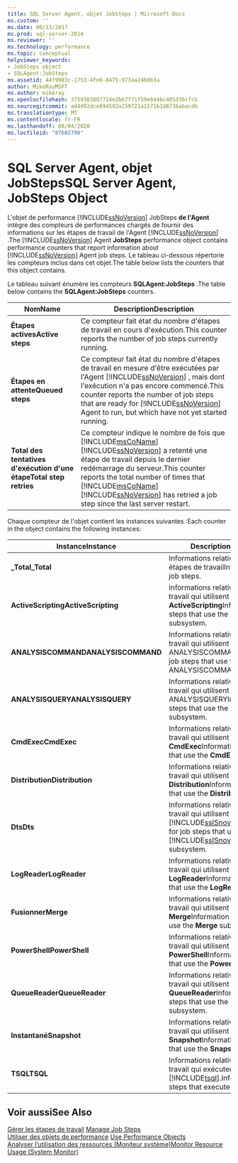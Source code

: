 ```yaml
---
title: SQL Server Agent, objet JobSteps | Microsoft Docs
ms.custom: ''
ms.date: 06/13/2017
ms.prod: sql-server-2014
ms.reviewer: ''
ms.technology: performance
ms.topic: conceptual
helpviewer_keywords:
- JobSteps object
- SQLAgent:JobSteps
ms.assetid: 44f9983c-1753-4fe0-8475-973aa2460b3a
author: MikeRayMSFT
ms.author: mikeray
ms.openlocfilehash: 3759303807714e2bb7f71f59e644bc485d36cfcb
ms.sourcegitcommit: ad4d92dce894592a259721a1571b1d8736abacdb
ms.translationtype: MT
ms.contentlocale: fr-FR
ms.lasthandoff: 08/04/2020
ms.locfileid: "87602790"
---
```

# <a name="sql-server-agent-jobsteps-object"></a><span data-ttu-id="c30c6-102">SQL Server Agent, objet JobSteps</span><span class="sxs-lookup"><span data-stu-id="c30c6-102">SQL Server Agent, JobSteps Object</span></span>
  <span data-ttu-id="c30c6-103">L'objet de performance [!INCLUDE[ssNoVersion](../../includes/ssnoversion-md.md)] JobSteps **de l'Agent** intègre des compteurs de performances chargés de fournir des informations sur les étapes de travail de l'Agent [!INCLUDE[ssNoVersion](../../includes/ssnoversion-md.md)] .</span><span class="sxs-lookup"><span data-stu-id="c30c6-103">The [!INCLUDE[ssNoVersion](../../includes/ssnoversion-md.md)] Agent **JobSteps** performance object contains performance counters that report information about [!INCLUDE[ssNoVersion](../../includes/ssnoversion-md.md)] Agent job steps.</span></span> <span data-ttu-id="c30c6-104">Le tableau ci-dessous répertorie les compteurs inclus dans cet objet.</span><span class="sxs-lookup"><span data-stu-id="c30c6-104">The table below lists the counters that this object contains.</span></span>  
  
 <span data-ttu-id="c30c6-105">Le tableau suivant énumère les compteurs **SQLAgent:JobSteps** .</span><span class="sxs-lookup"><span data-stu-id="c30c6-105">The table below contains the **SQLAgent:JobSteps** counters.</span></span>  
  
|<span data-ttu-id="c30c6-106">Nom</span><span class="sxs-lookup"><span data-stu-id="c30c6-106">Name</span></span>|<span data-ttu-id="c30c6-107">Description</span><span class="sxs-lookup"><span data-stu-id="c30c6-107">Description</span></span>|  
|----------|-----------------|  
|<span data-ttu-id="c30c6-108">**Étapes actives**</span><span class="sxs-lookup"><span data-stu-id="c30c6-108">**Active steps**</span></span>|<span data-ttu-id="c30c6-109">Ce compteur fait état du nombre d'étapes de travail en cours d'exécution.</span><span class="sxs-lookup"><span data-stu-id="c30c6-109">This counter reports the number of job steps currently running.</span></span>|  
|<span data-ttu-id="c30c6-110">**Étapes en attente**</span><span class="sxs-lookup"><span data-stu-id="c30c6-110">**Queued steps**</span></span>|<span data-ttu-id="c30c6-111">Ce compteur fait état du nombre d'étapes de travail en mesure d'être exécutées par l'Agent [!INCLUDE[ssNoVersion](../../includes/ssnoversion-md.md)] , mais dont l'exécution n'a pas encore commencé.</span><span class="sxs-lookup"><span data-stu-id="c30c6-111">This counter reports the number of job steps that are ready for [!INCLUDE[ssNoVersion](../../includes/ssnoversion-md.md)] Agent to run, but which have not yet started running.</span></span>|  
|<span data-ttu-id="c30c6-112">**Total des tentatives d'exécution d'une étape**</span><span class="sxs-lookup"><span data-stu-id="c30c6-112">**Total step retries**</span></span>|<span data-ttu-id="c30c6-113">Ce compteur indique le nombre de fois que [!INCLUDE[msCoName](../../includes/msconame-md.md)] [!INCLUDE[ssNoVersion](../../includes/ssnoversion-md.md)] a retenté une étape de travail depuis le dernier redémarrage du serveur.</span><span class="sxs-lookup"><span data-stu-id="c30c6-113">This counter reports the total number of times that [!INCLUDE[msCoName](../../includes/msconame-md.md)] [!INCLUDE[ssNoVersion](../../includes/ssnoversion-md.md)] has retried a job step since the last server restart.</span></span>|  
  
 <span data-ttu-id="c30c6-114">Chaque compteur de l'objet contient les instances suivantes :</span><span class="sxs-lookup"><span data-stu-id="c30c6-114">Each counter in the object contains the following instances:</span></span>  
  
|<span data-ttu-id="c30c6-115">Instance</span><span class="sxs-lookup"><span data-stu-id="c30c6-115">Instance</span></span>|<span data-ttu-id="c30c6-116">Description</span><span class="sxs-lookup"><span data-stu-id="c30c6-116">Description</span></span>|  
|--------------|-----------------|  
|<span data-ttu-id="c30c6-117">**_Total**</span><span class="sxs-lookup"><span data-stu-id="c30c6-117">**_Total**</span></span>|<span data-ttu-id="c30c6-118">Informations relatives à toutes les étapes de travail</span><span class="sxs-lookup"><span data-stu-id="c30c6-118">Information for all job steps.</span></span>|  
|<span data-ttu-id="c30c6-119">**ActiveScripting**</span><span class="sxs-lookup"><span data-stu-id="c30c6-119">**ActiveScripting**</span></span>|<span data-ttu-id="c30c6-120">Informations relatives aux étapes de travail qui utilisent le sous-système **ActiveScripting**</span><span class="sxs-lookup"><span data-stu-id="c30c6-120">Information for job steps that use the **ActiveScripting** subsystem.</span></span>|  
|<span data-ttu-id="c30c6-121">**ANALYSISCOMMAND**</span><span class="sxs-lookup"><span data-stu-id="c30c6-121">**ANALYSISCOMMAND**</span></span>|<span data-ttu-id="c30c6-122">Informations relatives aux étapes de travail qui utilisent le sous-système ANALYSISCOMMAND</span><span class="sxs-lookup"><span data-stu-id="c30c6-122">Information for job steps that use the ANALYSISCOMMAND subsystem.</span></span>|  
|<span data-ttu-id="c30c6-123">**ANALYSISQUERY**</span><span class="sxs-lookup"><span data-stu-id="c30c6-123">**ANALYSISQUERY**</span></span>|<span data-ttu-id="c30c6-124">Informations relatives aux étapes de travail qui utilisent le sous-système ANALYSISQUERY</span><span class="sxs-lookup"><span data-stu-id="c30c6-124">Information for job steps that use the ANALYSISQUERY subsystem.</span></span>|  
|<span data-ttu-id="c30c6-125">**CmdExec**</span><span class="sxs-lookup"><span data-stu-id="c30c6-125">**CmdExec**</span></span>|<span data-ttu-id="c30c6-126">Informations relatives aux étapes de travail qui utilisent le sous-système **CmdExec**</span><span class="sxs-lookup"><span data-stu-id="c30c6-126">Information for job steps that use the **CmdExec** subsystem.</span></span>|  
|<span data-ttu-id="c30c6-127">**Distribution**</span><span class="sxs-lookup"><span data-stu-id="c30c6-127">**Distribution**</span></span>|<span data-ttu-id="c30c6-128">Informations relatives aux étapes de travail qui utilisent le sous-système **Distribution**</span><span class="sxs-lookup"><span data-stu-id="c30c6-128">Information for job steps that use the **Distribution** subsystem.</span></span>|  
|<span data-ttu-id="c30c6-129">**Dts**</span><span class="sxs-lookup"><span data-stu-id="c30c6-129">**Dts**</span></span>|<span data-ttu-id="c30c6-130">Informations relatives aux étapes de travail qui utilisent le sous-système [!INCLUDE[ssISnoversion](../../includes/ssisnoversion-md.md)]</span><span class="sxs-lookup"><span data-stu-id="c30c6-130">Information for job steps that use the [!INCLUDE[ssISnoversion](../../includes/ssisnoversion-md.md)] subsystem.</span></span>|  
|<span data-ttu-id="c30c6-131">**LogReader**</span><span class="sxs-lookup"><span data-stu-id="c30c6-131">**LogReader**</span></span>|<span data-ttu-id="c30c6-132">Informations relatives aux étapes de travail qui utilisent le sous-système **LogReader**</span><span class="sxs-lookup"><span data-stu-id="c30c6-132">Information for job steps that use the **LogReader** subsystem.</span></span>|  
|<span data-ttu-id="c30c6-133">**Fusionner**</span><span class="sxs-lookup"><span data-stu-id="c30c6-133">**Merge**</span></span>|<span data-ttu-id="c30c6-134">Informations relatives aux étapes de travail qui utilisent le sous-système **Merge**</span><span class="sxs-lookup"><span data-stu-id="c30c6-134">Information for job steps that use the **Merge** subsystem.</span></span>|  
|<span data-ttu-id="c30c6-135">**PowerShell**</span><span class="sxs-lookup"><span data-stu-id="c30c6-135">**PowerShell**</span></span>|<span data-ttu-id="c30c6-136">Informations relatives aux étapes de travail qui utilisent le sous-système **PowerShell**</span><span class="sxs-lookup"><span data-stu-id="c30c6-136">Information for job steps that use the **PowerShell** subsystem.</span></span>|  
|<span data-ttu-id="c30c6-137">**QueueReader**</span><span class="sxs-lookup"><span data-stu-id="c30c6-137">**QueueReader**</span></span>|<span data-ttu-id="c30c6-138">Informations relatives aux étapes de travail qui utilisent le sous-système **QueueReader**</span><span class="sxs-lookup"><span data-stu-id="c30c6-138">Information for job steps that use the **QueueReader** subsystem.</span></span>|  
|<span data-ttu-id="c30c6-139">**Instantané**</span><span class="sxs-lookup"><span data-stu-id="c30c6-139">**Snapshot**</span></span>|<span data-ttu-id="c30c6-140">Informations relatives aux étapes de travail qui utilisent le sous-système **Snapshot**</span><span class="sxs-lookup"><span data-stu-id="c30c6-140">Information for job steps that use the **Snapshot** subsystem.</span></span>|  
|<span data-ttu-id="c30c6-141">**TSQL**</span><span class="sxs-lookup"><span data-stu-id="c30c6-141">**TSQL**</span></span>|<span data-ttu-id="c30c6-142">Informations relatives aux étapes de travail qui exécutent [!INCLUDE[tsql](../../includes/tsql-md.md)].</span><span class="sxs-lookup"><span data-stu-id="c30c6-142">Information for job steps that execute [!INCLUDE[tsql](../../includes/tsql-md.md)].</span></span>|  
  
## <a name="see-also"></a><span data-ttu-id="c30c6-143">Voir aussi</span><span class="sxs-lookup"><span data-stu-id="c30c6-143">See Also</span></span>  
 <span data-ttu-id="c30c6-144">[Gérer les étapes de travail](../../ssms/agent/manage-job-steps.md) </span><span class="sxs-lookup"><span data-stu-id="c30c6-144">[Manage Job Steps](../../ssms/agent/manage-job-steps.md) </span></span>  
 <span data-ttu-id="c30c6-145">[Utiliser des objets de performance](../../ssms/agent/use-performance-objects.md) </span><span class="sxs-lookup"><span data-stu-id="c30c6-145">[Use Performance Objects](../../ssms/agent/use-performance-objects.md) </span></span>  
 [<span data-ttu-id="c30c6-146">Analyser l’utilisation des ressources &#40;Moniteur système&#41;</span><span class="sxs-lookup"><span data-stu-id="c30c6-146">Monitor Resource Usage &#40;System Monitor&#41;</span></span>](monitor-resource-usage-system-monitor.md)  
  
  
